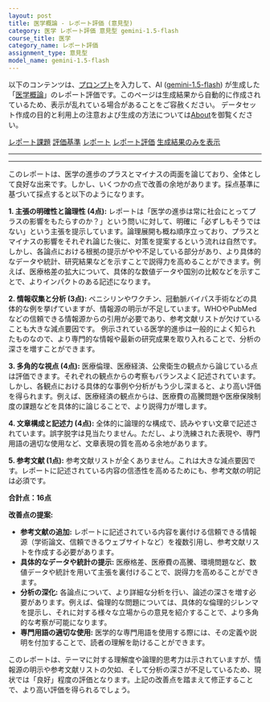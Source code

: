 ```yaml
---
layout: post
title: 医学概論 - レポート評価 (意見型)
category: 医学 レポート評価 意見型 gemini-1.5-flash
course_title: 医学
category_name: レポート評価
assignment_type: 意見型
model_name: gemini-1.5-flash
---
```


以下のコンテンツは、[プロンプト](http://127.0.0.1:8000/generated/医学/gemini-1.5-flash/prompt_レポート評価-意見型.md)を入力して、AI ([gemini-1.5-flash](contents/gemini-1.5-flash)) が生成した「[医学概論](/contents/医学/)」のレポート評価です。このページは生成結果から自動的に作成されているため、表示が乱れている場合があることをご容赦ください。
データセット作成の目的と利用上の注意および生成の方法については[About](/About)を御覧ください。

[レポート課題](../レポート課題-意見型)
[評価基準](../評価基準-意見型)
[レポート](../レポート-意見型)
[レポート評価](../レポート評価-意見型)
[生成結果のみを表示](http://127.0.0.1:8000/generated/医学/gemini-1.5-flash/レポート評価-意見型.md)
  

***
***
  
このレポートは、医学の進歩のプラスとマイナスの両面を論じており、全体として良好な出来です。しかし、いくつかの点で改善の余地があります。採点基準に基づいて採点すると以下のようになります。


**1. 主張の明確性と論理性 (4点):**  レポートは「医学の進歩は常に社会にとってプラスの影響をもたらすのか？」という問いに対して、明確に「必ずしもそうではない」という主張を提示しています。論理展開も概ね順序立っており、プラスとマイナスの影響をそれぞれ論じた後に、対策を提案するという流れは自然です。しかし、各論点における根拠の提示がやや不足している部分があり、より具体的なデータや統計、研究結果などを示すことで説得力を高めることができます。例えば、医療格差の拡大について、具体的な数値データや国別の比較などを示すことで、よりインパクトのある記述になります。


**2. 情報収集と分析 (3点):** ペニシリンやワクチン、冠動脈バイパス手術などの具体的な例を挙げていますが、情報源の明示が不足しています。WHOやPubMedなどの信頼できる情報源からの引用が必要であり、参考文献リストが欠けていることも大きな減点要因です。  例示されている医学的進歩は一般的によく知られたものなので、より専門的な情報や最新の研究成果を取り入れることで、分析の深さを増すことができます。


**3. 多角的な視点 (4点):** 医療倫理、医療経済、公衆衛生の観点から論じている点は評価できます。それぞれの観点からの考察もバランスよく記述されています。しかし、各観点における具体的な事例や分析がもう少し深まると、より高い評価を得られます。例えば、医療経済の観点からは、医療費の高騰問題や医療保険制度の課題などを具体的に論じることで、より説得力が増します。


**4. 文章構成と記述力 (4点):** 全体的に論理的な構成で、読みやすい文章で記述されています。誤字脱字は見当たりません。ただし、より洗練された表現や、専門用語の適切な使用など、文章表現の質を高める余地があります。


**5. 参考文献 (1点):** 参考文献リストが全くありません。これは大きな減点要因です。レポートに記述されている内容の信憑性を高めるためにも、参考文献の明記は必須です。


**合計点：16点**


**改善点の提案:**

* **参考文献の追加:**  レポートに記述されている内容を裏付ける信頼できる情報源（学術論文、信頼できるウェブサイトなど）を複数引用し、参考文献リストを作成する必要があります。
* **具体的なデータや統計の提示:**  医療格差、医療費の高騰、環境問題など、数値データや統計を用いて主張を裏付けることで、説得力を高めることができます。
* **分析の深化:** 各論点について、より詳細な分析を行い、論述の深さを増す必要があります。例えば、倫理的な問題については、具体的な倫理的ジレンマを提示し、それに対する様々な立場からの意見を紹介することで、より多角的な考察が可能になります。
* **専門用語の適切な使用:**  医学的な専門用語を使用する際には、その定義や説明を付加することで、読者の理解を助けることができます。


このレポートは、テーマに対する理解度や論理的思考力は示されていますが、情報源の明示や参考文献リストの欠如、そして分析の深さが不足しているため、現状では「良好」程度の評価となります。上記の改善点を踏まえて修正することで、より高い評価を得られるでしょう。
